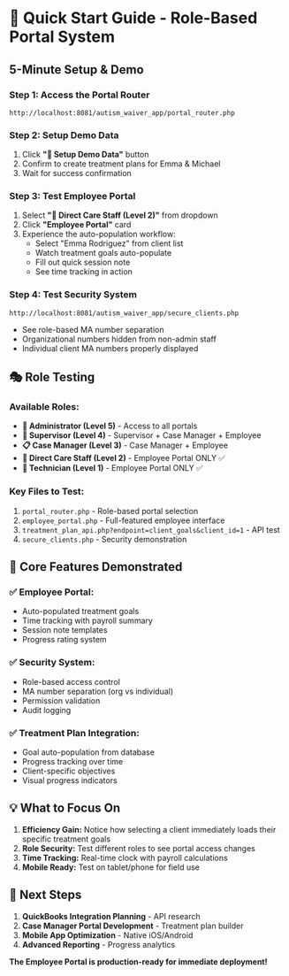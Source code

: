 # 🚀 Quick Start Guide - Role-Based Portal System

## **5-Minute Setup & Demo**

### **Step 1: Access the Portal Router**
```
http://localhost:8081/autism_waiver_app/portal_router.php
```

### **Step 2: Setup Demo Data**
1. Click **"🎯 Setup Demo Data"** button
2. Confirm to create treatment plans for Emma & Michael
3. Wait for success confirmation

### **Step 3: Test Employee Portal**
1. Select **"🤝 Direct Care Staff (Level 2)"** from dropdown
2. Click **"Employee Portal"** card
3. Experience the auto-population workflow:
   - Select "Emma Rodriguez" from client list
   - Watch treatment goals auto-populate
   - Fill out quick session note
   - See time tracking in action

### **Step 4: Test Security System**
```
http://localhost:8081/autism_waiver_app/secure_clients.php
```
- See role-based MA number separation
- Organizational numbers hidden from non-admin staff
- Individual client MA numbers properly displayed

## **🎭 Role Testing**

### **Available Roles:**
- **👑 Administrator (Level 5)** - Access to all portals
- **👥 Supervisor (Level 4)** - Supervisor + Case Manager + Employee
- **📋 Case Manager (Level 3)** - Case Manager + Employee  
- **🤝 Direct Care Staff (Level 2)** - Employee Portal ONLY ✅
- **🔧 Technician (Level 1)** - Employee Portal ONLY ✅

### **Key Files to Test:**
1. `portal_router.php` - Role-based portal selection
2. `employee_portal.php` - Full-featured employee interface
3. `treatment_plan_api.php?endpoint=client_goals&client_id=1` - API test
4. `secure_clients.php` - Security demonstration

## **🎯 Core Features Demonstrated**

### **✅ Employee Portal:**
- Auto-populated treatment goals
- Time tracking with payroll summary
- Session note templates
- Progress rating system

### **✅ Security System:**
- Role-based access control
- MA number separation (org vs individual)
- Permission validation
- Audit logging

### **✅ Treatment Plan Integration:**
- Goal auto-population from database
- Progress tracking over time
- Client-specific objectives
- Visual progress indicators

## **💡 What to Focus On**

1. **Efficiency Gain:** Notice how selecting a client immediately loads their specific treatment goals
2. **Role Security:** Test different roles to see portal access changes
3. **Time Tracking:** Real-time clock with payroll calculations
4. **Mobile Ready:** Test on tablet/phone for field use

## **🔗 Next Steps**

1. **QuickBooks Integration Planning** - API research
2. **Case Manager Portal Development** - Treatment plan builder
3. **Mobile App Optimization** - Native iOS/Android
4. **Advanced Reporting** - Progress analytics

**The Employee Portal is production-ready for immediate deployment!** 